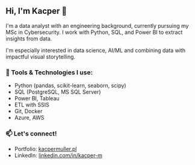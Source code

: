 ## Hi, I'm Kacper 👋

I'm a data analyst with an engineering background, currently pursuing my MSc in Cybersecurity. I work with Python, SQL, and Power BI to extract insights from data.

I'm especially interested in data science, AI/ML and combining data with impactful visual storytelling.

### 🔧 Tools & Technologies I use:
- Python (pandas, scikit-learn, seaborn, scipy)
- SQL (PostgreSQL, MS SQL Server)
- Power BI, Tableau
- ETL with SSIS
- Git, Docker
- Azure, AWS

### 📫 Let's connect!
- Portfolio: [kacpermuller.pl](https://kacpermuller.pl)
- LinkedIn: [linkedin.com/in/kacper-m](https://www.linkedin.com/in/kacper-m/)
